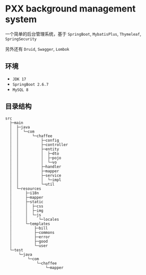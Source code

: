# PXX background management system
一个简单的后台管理系统，基于 `SpringBoot`, `MybatisPlus`, `Thymeleaf`, `SpringSecurity` 


另外还有 `Druid`, `Swagger`, `Lombok`

## 环境

- `JDK 17`
- `SpringBoot 2.6.7`
- `MySQL 8`

## 目录结构

```
src
  ├─main
  │  ├─java
  │  │  └─com
  │  │      └─chaffee
  │  │          ├─config
  │  │          ├─controller
  │  │          ├─entity
  │  │          │  ├─dto
  │  │          │  ├─pojo
  │  │          │  └─vo
  │  │          ├─handler
  │  │          ├─mapper
  │  │          ├─service
  │  │          │  └─impl
  │  │          └─util
  │  └─resources
  │      ├─i18n
  │      ├─mapper
  │      ├─static
  │      │  ├─css
  │      │  ├─img
  │      │  └─js
  │      │     └─locales
  │      └─templates
  │          ├─bill
  │          ├─commons
  │          ├─error
  │          ├─good
  │          └─user
  └─test
      └─java
          └─com
              └─chaffee
                  └─mapper



```
